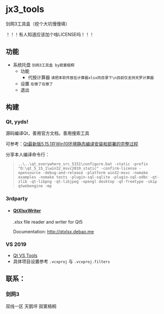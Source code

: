 # jx3_tools
剑网3工具盒（挖个大坑慢慢填）

！！！有人知道应该加个啥LICENSE吗！！！

## 功能

- 系统托盘 `剑网3工具盒 by寂寞梧桐`
  - 功能
    - 代按计算器 `请把本软件放在计算器xlsx同目录下\n目前仅支持天罗计算器`
  - 设置 `在做了在做了`
  - 退出

## 构建

### Qt, yyds!

源码编译Qt，善用官方文档，善用搜索工具

可参考：[Qt最新版5.15.1在Win10环境静态编译安装和部署的完整过程](https://www.cnblogs.com/yangwenli/p/11419842.html)

分享本人编译命令行：

> `..\..\qt_everywhere_src_5151\configure.bat -static -prefix "D:\qt_5_15_1\win32_msvc2019_static" -confirm-license -opensource -debug-and-release -platform win32-msvc -nomake examples -nomake tests -plugin-sql-sqlite -plugin-sql-odbc -qt-zlib -qt-libpng -qt-libjpeg -opengl desktop -qt-freetype -skip qtwebengine -mp`

### 3rdparty

- #### [QtXlsxWriter](https://github.com/dbzhang800/QtXlsxWriter)

  .xlsx file reader and writer for Qt5
  
  Documentation: http://qtxlsx.debao.me

### VS 2019

- [Qt VS Tools](https://mirrors.tuna.tsinghua.edu.cn/qt/archive/vsaddin/)
- 具体项目设置参考 `.vcxproj` 与 `.vcxproj.filters`

## 联系：
### 剑网3
双线一区  天鹅坪  寂寞梧桐